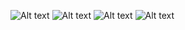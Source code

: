 ![Alt text](relative/path/to/SC1.png)
![Alt text](relative/path/to/SC2.png)
![Alt text](relative/path/to/SC3.png)
![Alt text](relative/path/to/SC4.png)

